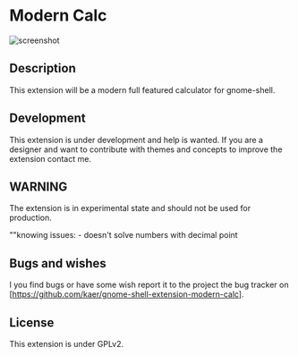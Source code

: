 # Modern Calc
![screenshot](https://github.com/kaer/gnome-shell-extension-modern-calc/raw/master/images/modern-calc-v0.0.1.png)

## Description

This extension will be a modern full featured calculator for gnome-shell.

## Development

This extension is under development and help is wanted. If you are a designer and want to contribute with themes and concepts to improve the extension contact me.

## WARNING

The extension is in experimental state and should not be used for production.

""knowing issues:
	- doesn't solve numbers with decimal point

## Bugs and wishes
I you find bugs or have some wish report it to the project the bug tracker on [https://github.com/kaer/gnome-shell-extension-modern-calc].

## License

This extension is under GPLv2.
